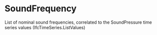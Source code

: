 SoundFrequency
==============

List of nominal sound frequencies, correlated to the SoundPressure time series values (IfcTimeSeries.ListValues)
